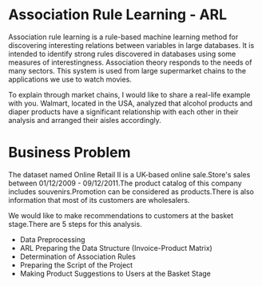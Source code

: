 # Association Rule Learning - ARL

Association rule learning is a rule-based machine learning method for discovering interesting relations between variables in large databases. It is intended to identify strong rules discovered in databases using some measures of interestingness. Association theory responds to the needs of many sectors. This system is used from large supermarket chains to the applications we use to watch movies.

To explain through market chains, I would like to share a real-life example with you. Walmart, located in the USA, analyzed that alcohol products and diaper products have a significant relationship with each other in their analysis and arranged their aisles accordingly.

# Business Problem
The dataset named Online Retail II is a UK-based online sale.Store's sales between 01/12/2009 - 09/12/2011.The product catalog of this company includes souvenirs.Promotion can be considered as products.There is also information that most of its customers are wholesalers.

We would like to make recommendations to customers at the basket stage.There are 5 steps for this analysis.

- Data Preprocessing
- ARL Preparing the Data Structure (Invoice-Product Matrix)
- Determination of Association Rules
- Preparing the Script of the Project
- Making Product Suggestions to Users at the Basket Stage
